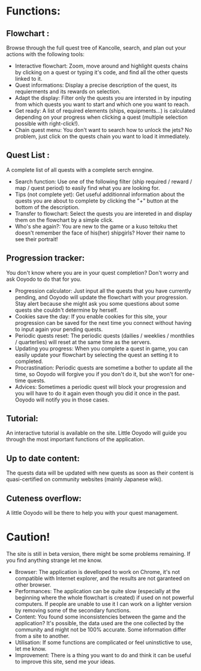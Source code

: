 # Functions:

## Flowchart : 
Browse through the full quest tree of Kancolle, search, and plan out your actions with the following tools:
* Interactive flowchart: Zoom, move around and highlight quests chains by clicking on a quest or typing it's code, and find all the other quests linked to it.
* Quest informations: Display a precise description of the quest, its requierments and its rewards on selection.
* Adapt the display: Filter only the quests you are intersted in by inputing from which quests you want to start and which one you want to reach.
* Get ready: A list of required elements (ships, equipments...) is calculated depending on your progress when clicking a quest (multiple selection possible with right-click!).
* Chain quest menu: You don't want to search how to unlock the jets? No problem, just click on the quests chain you want to load it immediately.


## Quest List : 
A complete list of all quests with a complete serch enngine.
  * Search function: Use one of the following filter (ship required / reward / map / quest period) to easily find what you are looking for.
  * Tips (not complete yet): Get useful additionnal information about the quests you are about to complete by clicking the "+" button at the bottom of the description.
  * Transfer to flowchart: Select the quests you are intereted in and display them on the flowchart by a simple click.
  * Who's she again?: You are new to the game or a kuso teitoku thet doesn't remember the face of his(her) shipgirls? Hover their name to see their portrait!


## Progression tracker: 
You don't know where you are in your quest completion? Don't worry and ask Ooyodo to do that for you.
  * Progression calculator: Just input all the quests that you have currently pending, and Ooyodo will update the flowchart with your progression. Stay alert because she might ask you some questions about some quests she couldn't determine by herself.
 * Cookies save the day: If you enable cookies for this site, your progression can be saved for the next time you connect without having to input again your pending quests.
  * Periodic quests reset: The periodic quests (dailies / weeklies / monthlies / quarterlies) will reset at the same time as the servers.
  * Updating you progress: When you complete a quest in game, you can easily update your flowchart by selecting the quest an setting it to completed.
  * Procrastination: Periodic quests are sometime a bother to update all the time, so Ooyodo will forgive you if you don't do it, but she won't for one-time quests.
  * Advices: Sometimes a periodic quest will block your progression and you will have to do it again even though you did it once in the past. Ooyodo will notify you in those cases.

## Tutorial: 
An interactive tutorial is available on the site. Little Ooyodo will guide you through the most important functions of the application.

## Up to date content: 
The quests data will be updated with new quests as soon as their content is quasi-certified on community websites (mainly Japanese wiki).

## Cuteness overflow: 
A little Ooyodo will be there to help you with your quest management.


# Caution!
The site is still in beta version, there might be some problems remaining. If you find anything strange let me know.
* Browser: The application is develloped to work on Chrome, it's not compatible with Internet explorer, and the results are not garanteed on other browser.
* Performances: The application can be quite slow (especially at the beginning where the whole flowchart is created) if used on not powerful computers. If people are unable to use it I can work on a lighter version by removing some of the secondary functions.
* Content: You found some inconsistencies between the game and the application? It's possible, the data used are the one collected by the community and might not be 100% accurate. Some information differ from a site to another.
* Utilisation: If some functions are complicated or feel uninstictive to use, let me know.
* Improvement: There is a thing you want to do and think it can be useful to improve this site, send me your ideas.
